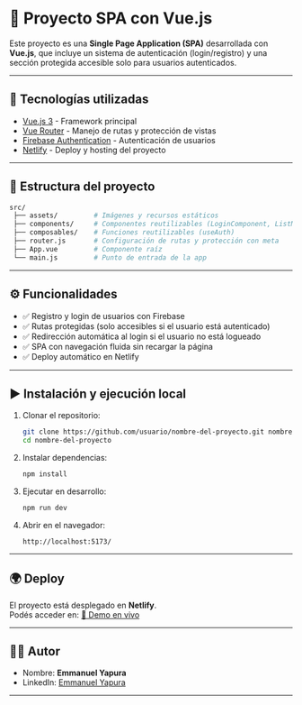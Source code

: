# 📌 Proyecto SPA con Vue.js

Este proyecto es una **Single Page Application (SPA)** desarrollada con **Vue.js**, que incluye un sistema de autenticación (login/registro) y una sección protegida accesible solo para usuarios autenticados.

---

## 🚀 Tecnologías utilizadas
- [Vue.js 3](https://vuejs.org/) - Framework principal
- [Vue Router](https://router.vuejs.org/) - Manejo de rutas y protección de vistas
- [Firebase Authentication](https://firebase.google.com/docs/auth) - Autenticación de usuarios
- [Netlify](https://www.netlify.com/) - Deploy y hosting del proyecto

---

## 📂 Estructura del proyecto
```bash
src/
 ├── assets/         # Imágenes y recursos estáticos
 ├── components/     # Componentes reutilizables (LoginComponent, ListMain, etc.)
 ├── composables/    # Funciones reutilizables (useAuth)
 ├── router.js       # Configuración de rutas y protección con meta
 ├── App.vue         # Componente raíz
 └── main.js         # Punto de entrada de la app
```

---

## ⚙️ Funcionalidades
- ✅ Registro y login de usuarios con Firebase  
- ✅ Rutas protegidas (solo accesibles si el usuario está autenticado)  
- ✅ Redirección automática al login si el usuario no está logueado  
- ✅ SPA con navegación fluida sin recargar la página  
- ✅ Deploy automático en Netlify  

---

## ▶️ Instalación y ejecución local
1. Clonar el repositorio:
   ```bash
   git clone https://github.com/usuario/nombre-del-proyecto.git nombre-del-proyecto
   cd nombre-del-proyecto
   ```

2. Instalar dependencias:
   ```bash
   npm install
   ```

3. Ejecutar en desarrollo:
   ```bash
   npm run dev
   ```

4. Abrir en el navegador:
   ```
   http://localhost:5173/
   ```
   
---

## 🌍 Deploy
El proyecto está desplegado en **Netlify**.  
Podés acceder en: [🔗 Demo en vivo](https://registro-nombres.netlify.app/)

---

## 👨‍💻 Autor
- Nombre: **Emmanuel Yapura**
- LinkedIn: [Emmanuel Yapura](https://www.linkedin.com/in/emmanuelyapura/)

---
